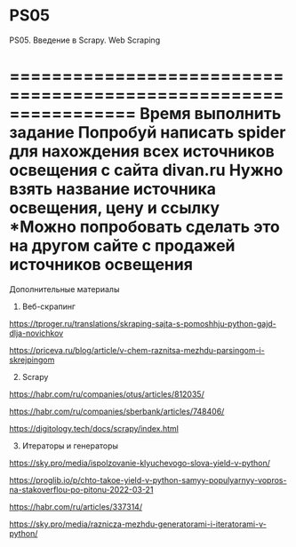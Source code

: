# PS05
 PS05. Введение в Scrapy. Web Scraping

================================================================
Время выполнить задание
Попробуй написать spider для нахождения всех источников освещения с сайта divan.ru
Нужно взять название источника освещения, цену и ссылку
*Можно попробовать сделать это на другом сайте с продажей источников освещения
================================================================


Дополнительные материалы

1. Веб-скрапинг

https://tproger.ru/translations/skraping-sajta-s-pomoshhju-python-gajd-dlja-novichkov

https://priceva.ru/blog/article/v-chem-raznitsa-mezhdu-parsingom-i-skrejpingom

2. Scrapy

https://habr.com/ru/companies/otus/articles/812035/

https://habr.com/ru/companies/sberbank/articles/748406/

https://digitology.tech/docs/scrapy/index.html

3. Итераторы и генераторы

https://sky.pro/media/ispolzovanie-klyuchevogo-slova-yield-v-python/

https://proglib.io/p/chto-takoe-yield-v-python-samyy-populyarnyy-vopros-na-stakoverflou-po-pitonu-2022-03-21

https://habr.com/ru/articles/337314/

https://sky.pro/media/raznicza-mezhdu-generatorami-i-iteratorami-v-python/